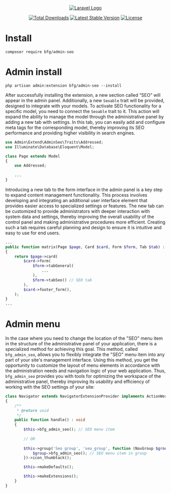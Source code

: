 <p align="center"><a href="https://wood.veskod.com/documentation/admin-panel" target="_blank">
<img src="https://wood.veskod.com/images/logo.png" alt="Laravel Logo">
</a></p>

<p align="center">
<a href="https://packagist.org/packages/bfg/admin-seo"><img src="https://img.shields.io/packagist/dt/bfg/admin-seo" alt="Total Downloads"></a>
<a href="https://packagist.org/packages/bfg/admin-seo"><img src="https://img.shields.io/packagist/v/bfg/admin-seo" alt="Latest Stable Version"></a>
<a href="https://packagist.org/packages/bfg/admin-seo"><img src="https://img.shields.io/packagist/l/bfg/admin-seo" alt="License"></a>
</p>

# Install
```
composer require bfg/admin-seo
```
# Admin install
```
php artisan admin:extension bfg/admin-seo --install
```
After successfully installing the extension, a new section called “SEO” will appear in the admin panel. Additionally, a new `Seoable` trait will be provided, designed to integrate with your models. To activate SEO functionality for a specific model, you need to connect the `Seoable` trait to it. This action will expand the ability to manage the model through the administrative panel by adding a new tab with settings. In this tab, you can easily add and configure meta tags for the corresponding model, thereby improving its SEO performance and providing higher visibility in search engines.

```php
use Admin\Extend\AdminSeo\Traits\Addressed;
use Illuminate\Database\Eloquent\Model;

class Page extends Model
{
    use Addressed;
    
    ...
}
```
Introducing a new tab to the form interface in the admin panel is a key step to expand content management functionality. This process involves developing and integrating an additional user interface element that provides easier access to specialized settings or features. The new tab can be customized to provide administrators with deeper interaction with system data and settings, thereby improving the overall usability of the control panel and making administrative procedures more efficient. Creating such a tab requires careful planning and design to ensure it is intuitive and easy to use for end users.
```php
...
public function matrix(Page $page, Card $card, Form $form, Tab $tab) : Page
{
    return $page->card(
        $card->form(
            $form->tabGeneral(
                ...
            ),
            $form->tabSeo() // SEO tab
        ),
        $card->footer_form(),
    );
}
...
```

# Admin menu
In the case where you need to change the location of the "SEO" menu item in the structure of the administrative panel of your application, there is a specialized method for achieving this goal. This method, called `bfg_admin_seo`, allows you to flexibly integrate the "SEO" menu item into any part of your site's management interface. Using this method, you get the opportunity to customize the layout of menu elements in accordance with the administration needs and navigation logic of your web application. Thus, `bfg_admin_seo` provides you with tools for optimizing the workspace of the administrative panel, thereby improving its usability and efficiency of working with the SEO settings of your site:
```php
class Navigator extends NavigatorExtensionProvider implements ActionWorkExtensionInterface
{
    /**
     * @return void
     */
    public function handle() : void
    {
        $this->bfg_admin_seo(); // SEO menu item
        
        // OR
        
        $this->group('Seo group', 'seo_group', function (NavGroup $group) {
            $group->bfg_admin_seo(); // SEO menu item in group
        })->icon_thumbtack();

        $this->makeDefaults();

        $this->makeExtensions();
    }
}
```
